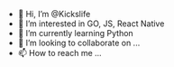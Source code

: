 - 👋 Hi, I’m @Kickslife
- 👀 I’m interested in GO, JS, React Native
- 🌱 I’m currently learning Python
- 💞️ I’m looking to collaborate on ...
- 📫 How to reach me ...

<!---
Kickslife/Kickslife is a ✨ special ✨ repository because its `README.md` (this file) appears on your GitHub profile.
You can click the Preview link to take a look at your changes.
--->
